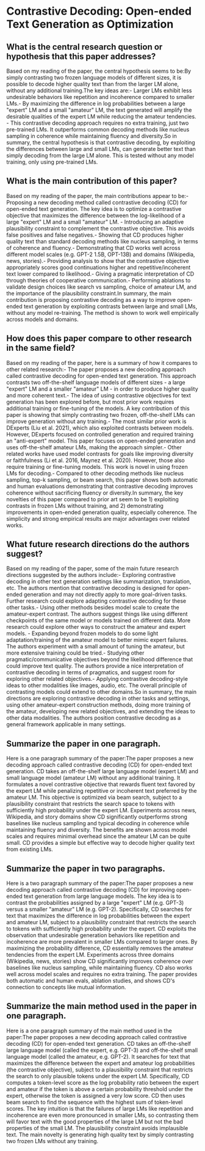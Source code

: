 # Contrastive Decoding: Open-ended Text Generation as Optimization

## What is the central research question or hypothesis that this paper addresses?

Based on my reading of the paper, the central hypothesis seems to be:By simply contrasting two frozen language models of different sizes, it is possible to decode higher quality text than from the larger LM alone, without any additional training.The key ideas are:- Larger LMs exhibit less undesirable behaviors like repetition and incoherence compared to smaller LMs.- By maximizing the difference in log probabilities between a large "expert" LM and a small "amateur" LM, the text generated will amplify the desirable qualities of the expert LM while reducing the amateur tendencies. - This contrastive decoding approach requires no extra training, just two pre-trained LMs. It outperforms common decoding methods like nucleus sampling in coherence while maintaining fluency and diversity.So in summary, the central hypothesis is that contrastive decoding, by exploiting the differences between large and small LMs, can generate better text than simply decoding from the large LM alone. This is tested without any model training, only using pre-trained LMs.


## What is the main contribution of this paper?

Based on my reading of the paper, the main contributions appear to be:- Proposing a new decoding method called contrastive decoding (CD) for open-ended text generation. The key idea is to optimize a contrastive objective that maximizes the difference between the log-likelihood of a large "expert" LM and a small "amateur" LM. - Introducing an adaptive plausibility constraint to complement the contrastive objective. This avoids false positives and false negatives.- Showing that CD produces higher quality text than standard decoding methods like nucleus sampling, in terms of coherence and fluency.- Demonstrating that CD works well across different model scales (e.g. GPT-2 1.5B, OPT-13B) and domains (Wikipedia, news, stories).- Providing analysis to show that the contrastive objective appropriately scores good continuations higher and repetitive/incoherent text lower compared to likelihood.- Giving a pragmatic interpretation of CD through theories of cooperative communication.- Performing ablations to validate design choices like search vs sampling, choice of amateur LM, and the importance of the plausibility constraint.In summary, the main contribution is proposing contrastive decoding as a way to improve open-ended text generation by exploiting contrasts between large and small LMs, without any model re-training. The method is shown to work well empirically across models and domains.


## How does this paper compare to other research in the same field?

Based on my reading of the paper, here is a summary of how it compares to other related research:- The paper proposes a new decoding approach called contrastive decoding for open-ended text generation. This approach contrasts two off-the-shelf language models of different sizes - a large "expert" LM and a smaller "amateur" LM - in order to produce higher quality and more coherent text.- The idea of using contrastive objectives for text generation has been explored before, but most prior work requires additional training or fine-tuning of the models. A key contribution of this paper is showing that simply contrasting two frozen, off-the-shelf LMs can improve generation without any training.- The most similar prior work is DExperts (Liu et al. 2021), which also exploited contrasts between models. However, DExperts focused on controlled generation and required training an "anti-expert" model. This paper focuses on open-ended generation and uses off-the-shelf amateur LMs, making the approach simpler.- Other related works have used model contrasts for goals like improving diversity or faithfulness (Li et al. 2016, Maynez et al. 2020). However, those also require training or fine-tuning models. This work is novel in using frozen LMs for decoding.- Compared to other decoding methods like nucleus sampling, top-k sampling, or beam search, this paper shows both automatic and human evaluations demonstrating that contrastive decoding improves coherence without sacrificing fluency or diversity.In summary, the key novelties of this paper compared to prior art seem to be 1) exploiting contrasts in frozen LMs without training, and 2) demonstrating improvements in open-ended generation quality, especially coherence. The simplicity and strong empirical results are major advantages over related works.


## What future research directions do the authors suggest?

Based on my reading of the paper, some of the main future research directions suggested by the authors include:- Exploring contrastive decoding in other text generation settings like summarization, translation, etc. The authors mention that contrastive decoding is designed for open-ended generation and may not directly apply to more goal-driven tasks. Further research could explore adapting contrastive decoding for these other tasks.- Using other methods besides model scale to create the amateur-expert contrast. The authors suggest things like using different checkpoints of the same model or models trained on different data. More research could explore other ways to construct the amateur and expert models. - Expanding beyond frozen models to do some light adaptation/training of the amateur model to better mimic expert failures. The authors experiment with a small amount of tuning the amateur, but more extensive training could be tried.- Studying other pragmatic/communicative objectives beyond the likelihood difference that could improve text quality. The authors provide a nice interpretation of contrastive decoding in terms of pragmatics, and suggest room for exploring other related objectives.- Applying contrastive decoding-style ideas to other modalities like images, audio, etc. The overall principle of contrasting models could extend to other domains.So in summary, the main directions are exploring contrastive decoding in other tasks and settings, using other amateur-expert construction methods, doing more training of the amateur, developing new related objectives, and extending the ideas to other data modalities. The authors position contrastive decoding as a general framework applicable in many settings.


## Summarize the paper in one paragraph.

Here is a one paragraph summary of the paper:The paper proposes a new decoding approach called contrastive decoding (CD) for open-ended text generation. CD takes an off-the-shelf large language model (expert LM) and small language model (amateur LM) without any additional training. It formulates a novel contrastive objective that rewards fluent text favored by the expert LM while penalizing repetitive or incoherent text preferred by the amateur LM. This objective is optimized via beam search, subject to a plausibility constraint that restricts the search space to tokens with sufficiently high probability under the expert LM. Experiments across news, Wikipedia, and story domains show CD significantly outperforms strong baselines like nucleus sampling and typical decoding in coherence while maintaining fluency and diversity. The benefits are shown across model scales and requires minimal overhead since the amateur LM can be quite small. CD provides a simple but effective way to decode higher quality text from existing LMs.


## Summarize the paper in two paragraphs.

Here is a two paragraph summary of the paper:The paper proposes a new decoding approach called contrastive decoding (CD) for improving open-ended text generation from large language models. The key idea is to contrast the probabilities assigned by a large "expert" LM (e.g. GPT-3) versus a smaller "amateur" LM (e.g. GPT-2). Specifically, CD searches for text that maximizes the difference in log probabilities between the expert and amateur LM, subject to a plausibility constraint that restricts the search to tokens with sufficiently high probability under the expert. CD exploits the observation that undesirable generation behaviors like repetition and incoherence are more prevalent in smaller LMs compared to larger ones. By maximizing the probability difference, CD essentially removes the amateur tendencies from the expert LM. Experiments across three domains (Wikipedia, news, stories) show CD significantly improves coherence over baselines like nucleus sampling, while maintaining fluency. CD also works well across model scales and requires no extra training. The paper provides both automatic and human evals, ablation studies, and shows CD's connection to concepts like mutual information.


## Summarize the main method used in the paper in one paragraph.

Here is a one paragraph summary of the main method used in the paper:The paper proposes a new decoding approach called contrastive decoding (CD) for open-ended text generation. CD takes an off-the-shelf large language model (called the expert, e.g. GPT-3) and off-the-shelf small language model (called the amateur, e.g. GPT-2). It searches for text that maximizes the difference between the expert and amateur log probabilities (the contrastive objective), subject to a plausibility constraint that restricts the search to only plausible tokens under the expert LM. Specifically, CD computes a token-level score as the log probability ratio between the expert and amateur if the token is above a certain probability threshold under the expert, otherwise the token is assigned a very low score. CD then uses beam search to find the sequence with the highest sum of token-level scores. The key intuition is that the failures of large LMs like repetition and incoherence are even more pronounced in smaller LMs, so contrasting them will favor text with the good properties of the large LM but not the bad properties of the small LM. The plausibility constraint avoids implausible text. The main novelty is generating high quality text by simply contrasting two frozen LMs without any training.
